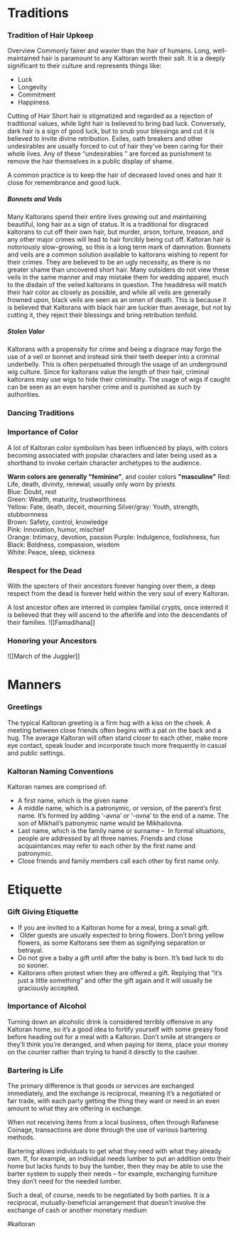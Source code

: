 # Traditions
### Tradition of Hair Upkeep
Overview
Commonly fairer and wavier than the hair of humans. Long, well-maintained hair is paramount to any Kaltoran worth their salt. It is a deeply significant to their culture and represents things like: 
- Luck 
- Longevity 
- Commitment 
- Happiness

Cutting of Hair
Short hair is stigmatized and regarded as a rejection of traditional values, while light hair is believed to bring bad luck. Conversely, dark hair is a sign of good luck, but to snub your blessings and cut it is believed to invite divine retribution. Exiles, oath breakers and other undesirables are usually forced to cut of hair they've been caring for their whole lives. Any of these “undesirables ” are forced as punishment to remove the hair themselves in a public display of shame.

A common practice is to keep the hair of deceased loved ones and hair it close for remembrance and good luck.

##### Bonnets and Veils

Many Kaltorans spend their entire lives growing out and maintaining beautiful, long hair as a sign of status. It is a traditional for disgraced kaltorans to cut off their own hair, but murder, arson, torture, treason, and any other major crimes will lead to hair forcibly being cut off. Kaltoran hair is notoriously slow-growing, so this is a long term mark of damnation. Bonnets and veils are a common solution available to kaltorans wishing to repent for their crimes. They are believed to be an ugly necessity, as there is no greater shame than uncovered short hair. Many outsiders do not view these veils in the same manner and may mistake them for wedding apparel, much to the disdain of the veiled kaltorans in question. The headdress will match their hair color as closely as possible, and while all veils are generally frowned upon, black veils are seen as an omen of death. This is because it is believed that Kaltorans with black hair are luckier than average, but not by cutting it, they reject their blessings and bring retribution tenfold.

##### Stolen Valor

Kaltorans with a propensity for crime and being a disgrace may forgo the use of a veil or bonnet and instead sink their teeth deeper into a criminal underbelly. This is often perpetuated through the usage of an underground wig culture. Since for kaltorans value the length of their hair, criminal kaltorans may use wigs to hide their criminality. The usage of wigs if caught can be seen as an even harsher crime and is punished as such by authorities.

### Dancing Traditions

### Importance of Color 
A lot of Kaltoran color symbolism has been influenced by plays, with colors becoming associated with popular characters and later being used as a shorthand to invoke certain character archetypes to the audience. 

**Warm colors are generally "feminine"**, and cooler colors **"masculine"**
Red: Life, death, divinity, renewal; usually only worn by priests  
Blue: Doubt, rest  
Green: Wealth, maturity, trustworthiness  
Yellow: Fate, death, deceit, mourning 
Silver/gray:  Youth, strength, stubbornness  
Brown: Safety, control, knowledge  
Pink: Innovation, humor, mischief  
Orange: Intimacy, devotion, passion
Purple: Indulgence, foolishness, fun  
Black: Boldness, compassion, wisdom  
White: Peace, sleep, sickness

### Respect for the Dead
With the specters of their ancestors forever hanging over them, a deep respect from the dead is forever held within the very soul of every Kaltoran.

A lost ancestor often are interred in complex familial crypts, once interred it is believed that they will ascend to the afterlife and into the descendants of their families.
![[Famadihana]]


### Honoring your Ancestors
![[March of the Juggler]]

# Manners
### Greetings
The typical Kaltoran greeting is a firm hug with a kiss on the cheek. A meeting between close friends often begins with a pat on the back and a hug. The average Kaltoran will often stand closer to each other, make more eye contact, speak louder and incorporate touch more frequently in casual and public settings.

### Kaltoran Naming Conventions

Kaltoran names are comprised of:
-   A first name, which is the given name
-   A middle name, which is a patronymic, or version, of the parent’s first name. It’s formed by adding ‘-avna’ or ‘-ovna’ to the end of a name. The son of Mikhail’s patronymic name would be Mikhailovna.
-   Last name, which is the family name or surname –  In formal situations, people are addressed by all three names. Friends and close acquaintances may refer to each other by the first name and patronymic.
-   Close friends and family members call each other by first name only.

# Etiquette
### Gift Giving Etiquette
-   If you are invited to a Kaltoran home for a meal, bring a small gift.
-    Older guests are usually expected to bring flowers. Don’t bring yellow flowers, as some Kaltorans see them as signifying separation or betrayal.
-   Do not give a baby a gift until after the baby is born. It’s bad luck to do so sooner.
-   Kaltorans often protest when they are offered a gift. Replying that “it’s just a little something” and offer the gift again and it will usually be graciously accepted.

### Importance of Alcohol
Turning down an alcoholic drink is considered terribly offensive in any Kaltoran home, so it’s a good idea to fortify yourself with some greasy food before heading out for a meal with a Kaltoran. Don’t smile at strangers or they’ll think you’re deranged, and when paying for items, place your money on the counter rather than trying to hand it directly to the cashier.

### Bartering is Life

The primary difference is that goods or services are exchanged immediately, and the exchange is reciprocal, meaning it’s a negotiated or fair trade, with each party getting the thing they want or need in an even amount to what they are offering in exchange.

When not receiving items from a local business, often through Rafanese Coinage, transactions are done through the use of various bartering methods.

Bartering allows individuals to get what they need with what they already own. If, for example, an individual needs lumber to put an addition onto their home but lacks funds to buy the lumber, then they may be able to use the barter system to supply their needs – for example, exchanging furniture they don’t need for the needed lumber.

Such a deal, of course, needs to be negotiated by both parties. It is a reciprocal, mutually-beneficial arrangement that doesn’t involve the exchange of cash or another monetary medium

#kaltoran